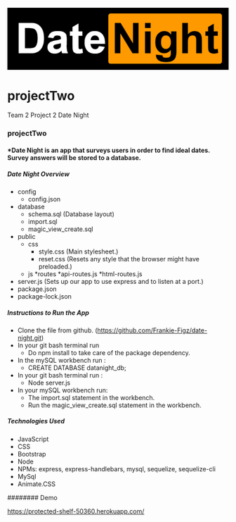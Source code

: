 
![Image description](/public/image/logo.png)

# projectTwo
Team 2 Project 2
Date Night

### **projectTwo**
#### *Date Night is an app that surveys users in order to find ideal dates. Survey answers will be stored to a database. 


##### Date Night Overview

* config
  * config.json
* database
  * schema.sql (Database layout)
  * import.sql
  * magic_view_create.sql
* public
    * css
      * style.css (Main stylesheet.)
      * reset.css (Resets any style that the browser might have preloaded.)
    * js
*routes
    *api-routes.js
    *html-routes.js
* server.js (Sets up our app to use express and to listen at a port.)
* package.json
* package-lock.json

##### Instructions to Run the App
* Clone the file from github. (https://github.com/Frankie-Figz/date-night.git)
* In your git bash terminal run 
  * Do npm install to take care of the package dependency.
* In the mySQL workbench run :
  * CREATE DATABASE datanight_db;
* In your git bash terminal run :
  * Node server.js
* In your mySQL workbench run:
  * The import.sql statement in the workbench.
  * Run the magic_view_create.sql statement in the workbench.

##### Technologies Used
* JavaScript 
* CSS
* Bootstrap 
* Node
* NPMs: express, express-handlebars, mysql, sequelize, sequelize-cli
* MySql
* Animate.CSS

######## Demo

https://protected-shelf-50360.herokuapp.com/